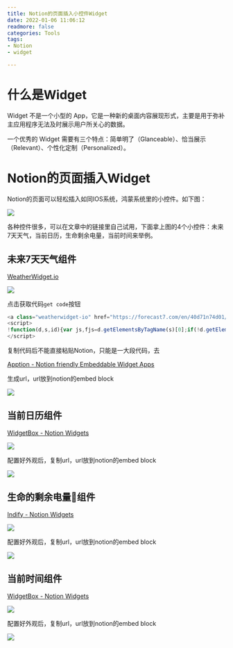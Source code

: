 ```yaml
---
title: Notion的页面插入小控件Widget
date: 2022-01-06 11:06:12
readmore: false
categories: Tools
tags:
- Notion
- widget

---
```


# 什么是Widget

Widget 不是一个小型的 App，它是一种新的桌面内容展现形式，主要是用于弥补主应用程序无法及时展示用户所关心的数据。

一个优秀的 Widget 需要有三个特点：简单明了（Glanceable）、恰当展示（Relevant）、个性化定制（Personalized）。

# Notion的页面插入Widget

Notion的页面可以轻松插入如同IOS系统，鸿蒙系统里的小控件。如下图：

![](/images/notion-widget/image-20220106104837528.png)

各种控件很多，可以在文章中的链接里自己试用，下面拿上图的4个小控件：未来7天天气，当前日历，生命剩余电量，当前时间来举例。



## 未来7天天气组件

[WeatherWidget.io](https://weatherwidget.io/)

![](/images/notion-widget/image-20220106105912575.png)

点击获取代码`get code`按钮

```javascript
<a class="weatherwidget-io" href="https://forecast7.com/en/40d71n74d01/new-york/" data-label_1="NEW YORK" data-label_2="WEATHER" data-theme="original" >NEW YORK WEATHER</a>
<script>
!function(d,s,id){var js,fjs=d.getElementsByTagName(s)[0];if(!d.getElementById(id)){js=d.createElement(s);js.id=id;js.src='https://weatherwidget.io/js/widget.min.js';fjs.parentNode.insertBefore(js,fjs);}}(document,'script','weatherwidget-io-js');
</script>
```

复制代码后不能直接粘贴Notion，只能是一大段代码，去

[Apption - Notion friendly Embeddable Widget Apps](https://apption.co/)

生成url，url放到notion的embed block

![](/images/notion-widget/image-20220106110026133.png)

## 当前日历组件

[WidgetBox - Notion Widgets](https://widgetbox.app/)

![](/images/notion-widget/image-20220106110108124.png)

配置好外观后，复制url，url放到notion的embed block

![](/images/notion-widget/image-20220106110151345.png)

## 生命的剩余电量🔋组件

[Indify - Notion Widgets](https://indify.co/)

![](/images/notion-widget/image-20220106110505666.png)

配置好外观后，复制url，url放到notion的embed block

![](/images/notion-widget/image-20220106110542945.png)

## 当前时间组件

[WidgetBox - Notion Widgets](https://widgetbox.app/)

![](/images/notion-widget/image-20220106110429664.png)

配置好外观后，复制url，url放到notion的embed block

![](/images/notion-widget/image-20220106110331915.png)

